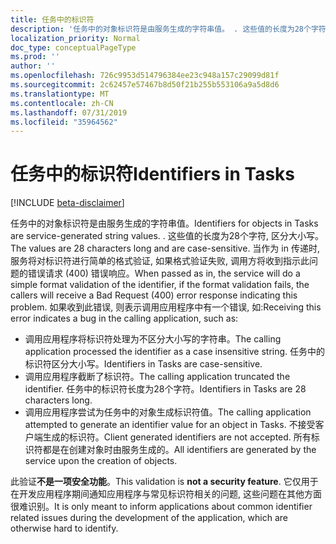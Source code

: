 ```yaml
---
title: 任务中的标识符
description: '任务中的对象标识符是由服务生成的字符串值。 . 这些值的长度为28个字符, 区分大小写。 当作为 in 传递时, 服务将对标识符进行简单的格式验证, 如果格式验证失败, 调用方将收到指示此问题的错误请求 (400) 错误响应。 如果收到此错误, 则表示调用应用程序中有一个错误, 如:'
localization_priority: Normal
doc_type: conceptualPageType
ms.prod: ''
author: ''
ms.openlocfilehash: 726c9953d514796384ee23c948a157c29099d81f
ms.sourcegitcommit: 2c62457e57467b8d50f21b255b553106a9a5d8d6
ms.translationtype: MT
ms.contentlocale: zh-CN
ms.lasthandoff: 07/31/2019
ms.locfileid: "35964562"
---
```

# <a name="identifiers-in-tasks"></a><span data-ttu-id="85331-107">任务中的标识符</span><span class="sxs-lookup"><span data-stu-id="85331-107">Identifiers in Tasks</span></span>

[!INCLUDE [beta-disclaimer](../../includes/beta-disclaimer.md)]

<span data-ttu-id="85331-108">任务中的对象标识符是由服务生成的字符串值。</span><span class="sxs-lookup"><span data-stu-id="85331-108">Identifiers for objects in Tasks are service-generated string values.</span></span> <span data-ttu-id="85331-109">.</span><span class="sxs-lookup"><span data-stu-id="85331-109"></span></span> <span data-ttu-id="85331-110">这些值的长度为28个字符, 区分大小写。</span><span class="sxs-lookup"><span data-stu-id="85331-110">The values are 28 characters long and are case-sensitive.</span></span> <span data-ttu-id="85331-111">当作为 in 传递时, 服务将对标识符进行简单的格式验证, 如果格式验证失败, 调用方将收到指示此问题的错误请求 (400) 错误响应。</span><span class="sxs-lookup"><span data-stu-id="85331-111">When passed as in, the service will do a simple format validation of the identifier, if the format validation fails, the callers will receive a Bad Request (400) error response indicating this problem.</span></span> <span data-ttu-id="85331-112">如果收到此错误, 则表示调用应用程序中有一个错误, 如:</span><span class="sxs-lookup"><span data-stu-id="85331-112">Receiving this error indicates a bug in the calling application, such as:</span></span>

- <span data-ttu-id="85331-113">调用应用程序将标识符处理为不区分大小写的字符串。</span><span class="sxs-lookup"><span data-stu-id="85331-113">The calling application processed the identifier as a case insensitive string.</span></span> <span data-ttu-id="85331-114">任务中的标识符区分大小写。</span><span class="sxs-lookup"><span data-stu-id="85331-114">Identifiers in Tasks are case-sensitive.</span></span>
- <span data-ttu-id="85331-115">调用应用程序截断了标识符。</span><span class="sxs-lookup"><span data-stu-id="85331-115">The calling application truncated the identifier.</span></span> <span data-ttu-id="85331-116">任务中的标识符长度为28个字符。</span><span class="sxs-lookup"><span data-stu-id="85331-116">Identifiers in Tasks are 28 characters long.</span></span>
- <span data-ttu-id="85331-117">调用应用程序尝试为任务中的对象生成标识符值。</span><span class="sxs-lookup"><span data-stu-id="85331-117">The calling application attempted to generate an identifier value for an object in Tasks.</span></span> <span data-ttu-id="85331-118">不接受客户端生成的标识符。</span><span class="sxs-lookup"><span data-stu-id="85331-118">Client generated identifiers are not accepted.</span></span> <span data-ttu-id="85331-119">所有标识符都是在创建对象时由服务生成的。</span><span class="sxs-lookup"><span data-stu-id="85331-119">All identifiers are generated by the service upon the creation of objects.</span></span>

<span data-ttu-id="85331-120">此验证**不是一项安全功能**。</span><span class="sxs-lookup"><span data-stu-id="85331-120">This validation is **not a security feature**.</span></span> <span data-ttu-id="85331-121">它仅用于在开发应用程序期间通知应用程序与常见标识符相关的问题, 这些问题在其他方面很难识别。</span><span class="sxs-lookup"><span data-stu-id="85331-121">It is only meant to inform applications about common identifier related issues during the development of the application, which are otherwise hard to identify.</span></span>
